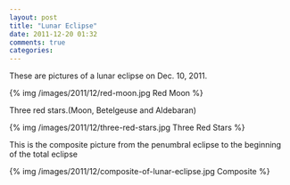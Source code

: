 ```yaml
---
layout: post
title: "Lunar Eclipse"
date: 2011-12-20 01:32
comments: true
categories: 
---
```


These are pictures of a lunar eclipse on Dec. 10, 2011.



{% img /images/2011/12/red-moon.jpg Red Moon %}

Three red stars.(Moon, Betelgeuse and Aldebaran)

{% img /images/2011/12/three-red-stars.jpg Three Red Stars %}

This is the composite picture from the penumbral eclipse to the beginning of the total eclipse

{% img /images/2011/12/composite-of-lunar-eclipse.jpg Composite %}
